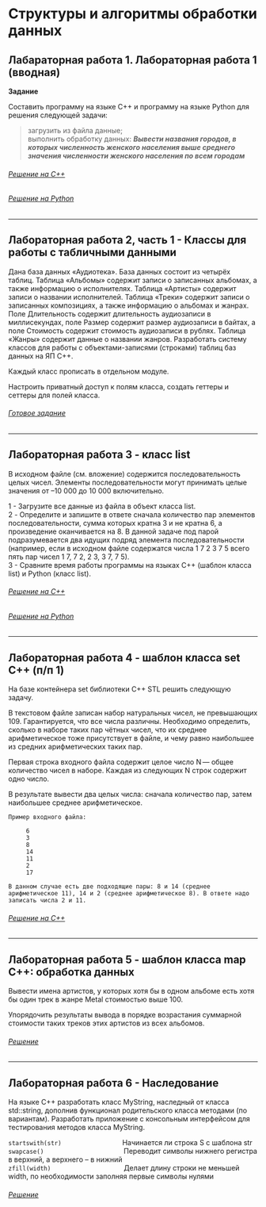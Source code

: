 # Структуры и алгоритмы обработки данных

## Лабараторная работа 1. Лабораторная работа 1 (вводная)
__Задание__

Составить программу на языке C++ и программу на языке Python для решения следующей задачи:

> загрузить из файла данные;\
> выполнить обработку данных: ***Вывести названия городов, в которых численность женского населения выше среднего значения численности женского населения по всем городам***

###### [Решение на С++](https://github.com/RodKingroo/DB_Struct_Algr/tree/main/IntroLab/cppLabDB)
###### [Решение на Python](https://github.com/RodKingroo/DB_Struct_Algr/tree/main/IntroLab/pyLabDB)


---------------------------------------

## Лабораторная работа 2, часть 1 - Классы для работы с табличными данными
Дана база данных «Аудиотека». База данных состоит из четырёх таблиц.  Таблица «Альбомы» содержит записи о записанных альбомах, а также информацию о исполнителях. Таблица «Артисты» содержит записи о названии исполнителей. Таблица «Треки» содержит записи о записанных композициях, а также информацию о альбомах и жанрах. Поле Длительность содержит длительность аудиозаписи в миллисекундах, поле Размер содержит размер аудиозаписи в байтах, а поле Стоимость содержит стоимость аудиозаписи в рублях. Таблица «Жанры» содержит данные о названии жанров.
Разработать систему классов для работы с объектами-записями (строками) таблиц баз данных на ЯП С++.

Каждый класс прописать в отдельном модуле.

Настроить приватный доступ к полям класса, создать геттеры и сеттеры для полей класса.

###### [Готовое задание](https://github.com/RodKingroo/DB_Struct_Algr/tree/main/AudiotecaDataBase/AudiotecaDataBase)


---------------------------------------

## Лабораторная работа 3 - класс list
В исходном файле (см. вложение) содержится последовательность целых чисел.
Элементы последовательности могут принимать целые значения от –10 000 до 10 000 включительно. 

1 - Загрузите все данные из файла в объект класса list.\
2 - Определите и запишите в ответе сначала количество пар элементов последовательности, сумма которых кратна 3 и не кратна 6, а произведение оканчивается на 8. В данной задаче под парой подразумевается два идущих подряд элемента последовательности (например, если в исходном файле содержатся числа 1 7 2 3 7 5 всего пять пар чисел 1 7, 7 2, 2 3, 3 7, 7 5).\
3 - Сравните время работы программы на языках С++ (шаблон класса list) и Python (класс list).
###### [Решение на С++](https://github.com/RodKingroo/DB_Struct_Algr/tree/main/Lab3/listLab)
###### [Решение на Python](https://github.com/RodKingroo/DB_Struct_Algr/blob/main/Lab3/Source.py)

--------------------------------------

## Лабораторная работа 4 - шаблон класса set C++ (п/п 1)
На базе контейнера set библиотеки C++ STL решить следующую задачу.

В текстовом файле записан набор натуральных чисел, не превышающих 109. Гарантируется, что все числа различны. Необходимо определить, сколько в наборе таких пар чётных чисел, что их среднее арифметическое тоже присутствует в файле, и чему равно наибольшее из средних арифметических таких пар.

Первая строка входного файла содержит целое число N — общее количество чисел в наборе. Каждая из следующих N строк содержит одно число.

В результате вывести два целых числа: сначала количество пар, затем наибольшее среднее арифметическое.

```
Пример входного файла:

     6
     3
     8
     14
     11
     2
     17

В данном случае есть две подходящие пары: 8 и 14 (среднее арифметическое 11), 14 и 2 (среднее арифметическое 8). В ответе надо записать числа 2 и 11.
```

###### [Решение на С++](https://github.com/RodKingroo/DB_Struct_Algr/tree/main/ProjectSAOD/ProjectSAOD)

----------------------
## Лабораторная работа 5 - шаблон класса map C++: обработка данных
Вывести имена артистов, у которых хотя бы в одном альбоме есть хотя бы один трек в жанре Metal стоимостью выше 100.

Упорядочить результаты вывода в порядке возрастания суммарной стоимости таких треков этих артистов из всех альбомов.

###### [Решение](https://github.com/RodKingroo/DB_Struct_Algr/tree/main/pr0lertgenre/pr0lertgenre)

----------------------
## Лабораторная работа 6 - Наследование
На языке С++ разработать класс MyString, наследный от класса std::string, дополнив функционал родительского класса методами (по вариантам).
Разработать приложение с консольным интерфейсом для тестирования методов класса MyString.

`startswith(str)`⠀⠀⠀⠀⠀⠀⠀⠀⠀⠀⠀⠀Начинается ли строка S с шаблона str \
`swapcase()`  ⠀⠀⠀⠀⠀⠀⠀⠀⠀⠀⠀⠀⠀⠀ ⠀Переводит символы нижнего регистра в верхний, а верхнего – в нижний \
`zfill(width)` ⠀⠀⠀⠀⠀⠀⠀⠀⠀⠀⠀⠀⠀⠀Делает длину строки не меньшей width, по необходимости заполняя первые символы нулями 

###### [Решение](https://github.com/RodKingroo/DB_Struct_Algr/tree/main/Lab4879127867)
